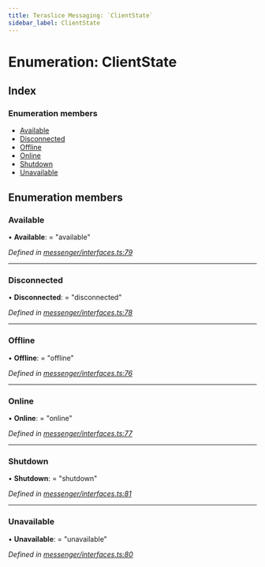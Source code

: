 ```yaml
---
title: Teraslice Messaging: `ClientState`
sidebar_label: ClientState
---
```


# Enumeration: ClientState

## Index

### Enumeration members

* [Available](clientstate.md#available)
* [Disconnected](clientstate.md#disconnected)
* [Offline](clientstate.md#offline)
* [Online](clientstate.md#online)
* [Shutdown](clientstate.md#shutdown)
* [Unavailable](clientstate.md#unavailable)

## Enumeration members

###  Available

• **Available**: = "available"

*Defined in [messenger/interfaces.ts:79](https://github.com/terascope/teraslice/blob/fd211a8bb/packages/teraslice-messaging/src/messenger/interfaces.ts#L79)*

___

###  Disconnected

• **Disconnected**: = "disconnected"

*Defined in [messenger/interfaces.ts:78](https://github.com/terascope/teraslice/blob/fd211a8bb/packages/teraslice-messaging/src/messenger/interfaces.ts#L78)*

___

###  Offline

• **Offline**: = "offline"

*Defined in [messenger/interfaces.ts:76](https://github.com/terascope/teraslice/blob/fd211a8bb/packages/teraslice-messaging/src/messenger/interfaces.ts#L76)*

___

###  Online

• **Online**: = "online"

*Defined in [messenger/interfaces.ts:77](https://github.com/terascope/teraslice/blob/fd211a8bb/packages/teraslice-messaging/src/messenger/interfaces.ts#L77)*

___

###  Shutdown

• **Shutdown**: = "shutdown"

*Defined in [messenger/interfaces.ts:81](https://github.com/terascope/teraslice/blob/fd211a8bb/packages/teraslice-messaging/src/messenger/interfaces.ts#L81)*

___

###  Unavailable

• **Unavailable**: = "unavailable"

*Defined in [messenger/interfaces.ts:80](https://github.com/terascope/teraslice/blob/fd211a8bb/packages/teraslice-messaging/src/messenger/interfaces.ts#L80)*
